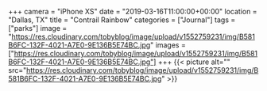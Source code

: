+++
camera = "iPhone XS"
date = "2019-03-16T11:00:00+00:00"
location = "Dallas, TX"
title = "Contrail Rainbow"
categories = ["Journal"]
tags = ["parks"]
image = "https://res.cloudinary.com/tobyblog/image/upload/v1552759231/img/B581B6FC-132F-4021-A7E0-9E136B5E74BC.jpg"
images = ["https://res.cloudinary.com/tobyblog/image/upload/v1552759231/img/B581B6FC-132F-4021-A7E0-9E136B5E74BC.jpg"]
+++
{{< picture alt="" src="https://res.cloudinary.com/tobyblog/image/upload/v1552759231/img/B581B6FC-132F-4021-A7E0-9E136B5E74BC.jpg" >}}
<!--more-->
